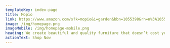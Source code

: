 ```yaml
---
templateKey: index-page
title: Mopio
link: https://www.amazon.com/s?k=mopio&i=garden&bbn=1055398&rh=n%3A1055398%2Cn%3A1063306&dc&qid=1569762280&rnid=1063498&ref=sr_nr_n_1
image: /img/homepage.png
imageMobile: /img/homepage-mobile.png
heading: We create beautiful and quality furniture that doesn’t cost you a forture.
actionText: Shop Now
---
```

